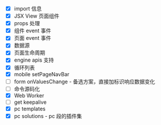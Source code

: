 - [x] import 信息
- [x] JSX View 页面组件
- [x] props 处理
- [x] 组件 event 事件
- [x] 页面 event 事件
- [x] 数据源
- [x] 页面生命周期
- [x] engine apis 支持
- [x] 循环列表
- [x] mobile setPageNavBar
- [ ] form onValuesChange - 备选方案，直接加标识响应数据变化
- [ ] 命令源码化
- [x] Web Worker
- [ ] get keepalive
- [x] pc templates
- [x] pc solutions - pc 段的插件集

